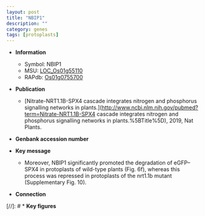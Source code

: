 ```yaml
---
layout: post
title: "NBIP1"
description: ""
category: genes
tags: [protoplasts]
---
```


* **Information**  
    + Symbol: NBIP1  
    + MSU: [LOC_Os01g55110](http://rice.uga.edu/cgi-bin/ORF_infopage.cgi?orf=LOC_Os01g55110)  
    + RAPdb: [Os01g0755700](https://rapdb.dna.affrc.go.jp/locus/?name=Os01g0755700)  

* **Publication**  
    + [Nitrate-NRT1.1B-SPX4 cascade integrates nitrogen and phosphorus signalling networks in plants.](http://www.ncbi.nlm.nih.gov/pubmed?term=Nitrate-NRT1.1B-SPX4 cascade integrates nitrogen and phosphorus signalling networks in plants.%5BTitle%5D), 2019, Nat Plants.

* **Genbank accession number**  

* **Key message**  
    + Moreover, NBIP1 significantly promoted the degradation of eGFP–SPX4 in protoplasts of wild-type plants (Fig. 6f), whereas this process was repressed in protoplasts of the nrt1.1b mutant (Supplementary Fig. 10).

* **Connection**  

[//]: # * **Key figures**  


